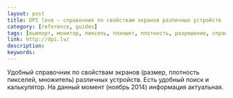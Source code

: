 ```yaml
---
layout: post
title: DPI love — справочник по свойствам экранов различных устройств
category: [reference, guides]
tags: [вьюпорт, монитор, пиксель, планшет, плотность, разрешение, справка, справочник, телефон, устройство, экран]
link: http://dpi.lv/
description:
keywords:
---
```


<p>Удобный справочник по свойствам экранов (размер, плотность пикселей, множитель) различных устройств. Есть удобный поиск и калькулятор. На данный момент (ноябрь 2014) информация актуальная.</p>
